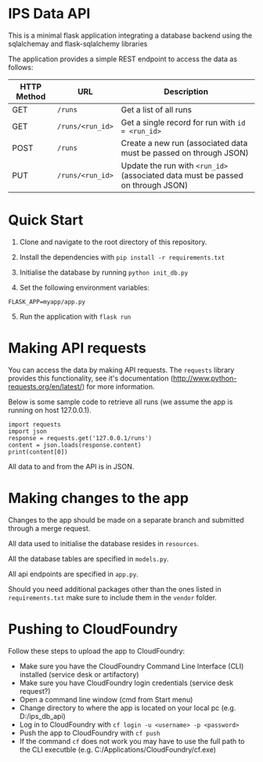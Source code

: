 # IPS Data API

This is a minimal flask application integrating a database backend using the sqlalchemay and flask-sqlalchemy libraries

The application provides a simple REST endpoint to access the data as follows:

|HTTP Method | URL | Description |
|------------|-----|-------------|
| GET | `/runs`| Get a list of all runs |
| GET | `/runs/<run_id>` | Get a single record for run with `id = <run_id>` |
| POST | `/runs` | Create a new run (associated data must be passed on through JSON) |
| PUT | `/runs/<run_id>` | Update the run with `<run_id>` (associated data must be passed on through JSON) |

# Quick Start

1. Clone and navigate to the root directory of this repository.

2. Install the dependencies with `pip install -r requirements.txt`

3. Initialise the database by running `python init_db.py`

4. Set the following environment variables:
```
FLASK_APP=myapp/app.py
```

5. Run the application with `flask run`


# Making API requests

You can access the data by making API requests. The `requests` library provides this functionality, see it's documentation (http://www.python-requests.org/en/latest/) for more information.

Below is some sample code to retrieve all runs (we assume the app is running on host 127.0.0.1).

```
import requests
import json
response = requests.get('127.0.0.1/runs')
content = json.loads(response.content)
print(content[0])
```

All data to and from the API is in JSON.


# Making changes to the app

Changes to the app should be made on a separate branch and submitted through a merge request.

All data used to initialise the database resides in `resources`.

All the database tables are specified in `models.py`.

All api endpoints are specified in `app.py`.

Should you need additional packages other than the ones listed in `requirements.txt` make sure to include them in the `vendor` folder.


# Pushing to CloudFoundry

Follow these steps to upload the app to CloudFoundry:

* Make sure you have the CloudFoundry Command Line Interface (CLI) installed (service desk or artifactory)
* Make sure you have CloudFoundry login credentials (service desk request?)
* Open a command line window (cmd from Start menu)
* Change directory to where the app is located on your local pc (e.g. D:/ips_db_api)
* Log in to CloudFoundry with `cf login -u <username> -p <password>`
* Push the app to CloudFoundry with `cf push`
* If the command `cf` does not work you may have to use the full path to the CLI executble (e.g. C:/Applications/CloudFoundry/cf.exe)